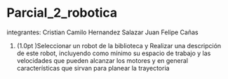 # Parcial_2_robotica

integrantes:
Cristian Camilo Hernandez Salazar 
Juan Felipe Cañas

1. (1.0pt )Seleccionar un  robot  de la biblioteca y Realizar una descripción de este robot, incluyendo como mínimo su espacio de trabajo y las velocidades que pueden alcanzar los motores y en general características que sirvan para planear la trayectoria
